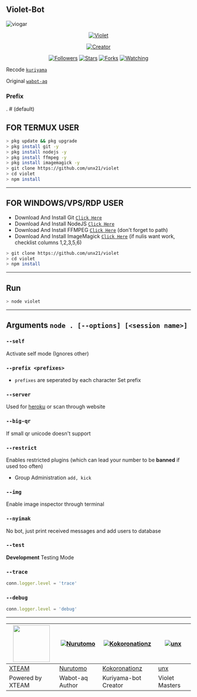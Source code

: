 ## Violet-Bot
![viogar](https://user-images.githubusercontent.com/84166927/128629420-68e083f9-a467-4058-b56c-ca9ef225c544.png)

<p align="center">
<a href="#"><img title="Violet" src="https://img.shields.io/badge/Violet-yellow?color=yellow&style=flat-square"></a>
</p>
<p align="center">
<a href="https://github.com/unx21"><img title="Creator" src="https://img.shields.io/badge/Creator-unx-cyan.svg?style=for-the-badge&logo=github"></a>
</p>
<p align="center">
<a href="https://github.com/unx21/followers"><img title="Followers" src="https://img.shields.io/github/followers/unx21?color=blue&style=flat-square"></a>
<a href="https://github.com/unx21/megumikato2/stargazers/"><img title="Stars" src="https://img.shields.io/github/stars/unx21/violet?color=orange&style=flat-square"></a>
<a href="https://github.com/unx21/megumikato2/network/members"><img title="Forks" src="https://img.shields.io/github/forks/unx21/violet?color=green&style=flat-square"></a>
<a href="https://github.com/unx21/megumikato2/watchers"><img title="Watching" src="https://img.shields.io/github/watchers/unx21/violet?label=Watchers&color=red&style=flat-square"></a>
</p>




Recode [`kuriyama`](https://GitHub.com/Kokoronationz/kuriyama)

Original [`wabot-aq`](https://GitHub.com/Nurutomo/wabot-aq)


### Prefix
. # (default)

## FOR TERMUX USER

```bash
> pkg update && pkg upgrade
> pkg install git -y
> pkg install nodejs -y
> pkg install ffmpeg -y
> pkg install imagemagick -y
> git clone https://github.com/unx21/violet
> cd violet
> npm install
```

---------

## FOR WINDOWS/VPS/RDP USER

* Download And Install Git [`Click Here`](https://git-scm.com/downloads)
* Download And Install NodeJS [`Click Here`](https://nodejs.org/en/download)
* Download And Install FFMPEG [`Click Here`](https://ffmpeg.org/download.html) (don't forget to path)
* Download And Install ImageMagick [`Click Here`](https://imagemagick.org/script/download.php) (if nulis want work,  checklist columns 1,2,3,5,6)

```bash
> git clone https://github.com/unx21/violet
> cd violet
> npm install
```

---------

## Run

```bash
> node violet

```

---------

## Arguments `node . [--options] [<session name>]`

### `--self`

Activate self mode (Ignores other)

### `--prefix <prefixes>`

* `prefixes` are seperated by each character
Set prefix

### `--server`

Used for [heroku](https://heroku.com/) or scan through website

### `--big-qr`

If small qr unicode doesn't support

### `--restrict`

Enables restricted plugins (which can lead your number to be **banned** if used too often)

* Group Administration `add, kick`

### `--img`

Enable image inspector through terminal

### `--nyimak`

No bot, just print received messages and add users to database

### `--test`

**Development** Testing Mode

### `--trace`

```js
conn.logger.level = 'trace'
```

### `--debug`

```js
conn.logger.level = 'debug'
```

---------

<a href="https://api.xteam.xyz"><img src="https://i.ibb.co/7j0vtwz/xlogo.png" width="100" height="100"></a> | [![Nurutomo](https://github.com/Nurutomo.png?size=100)](https://github.com/Nurutomo) | [![Kokoronationz](https://github.com/Kokoronationz.png?size=100)](https://github.com/Kokoronationz) |  [![unx](https://github.com/unx21.png?size=100)](https://github.com/unx21) 
----|----|----|----
[XTEAM](https://api.xteam.xyz/) | [Nurutomo](https://github.com/Nurutomo) | [Kokoronationz](https://github.com/Kokoronationz) | [unx](https://github.com/unx21)
Powered by XTEAM | Wabot-aq Author | Kuriyama-bot Creator | Violet Masters
